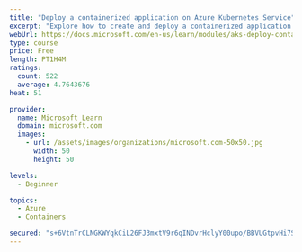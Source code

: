 ```yaml
---
title: "Deploy a containerized application on Azure Kubernetes Service"
excerpt: "Explore how to create and deploy a containerized application by using Azure Kubernetes Service declarative manifest files."
webUrl: https://docs.microsoft.com/en-us/learn/modules/aks-deploy-container-app/
type: course
price: Free
length: PT1H4M
ratings:
  count: 522
  average: 4.7643676
heat: 51

provider:
  name: Microsoft Learn
  domain: microsoft.com
  images:
    - url: /assets/images/organizations/microsoft.com-50x50.jpg
      width: 50
      height: 50

levels:
  - Beginner

topics:
  - Azure
  - Containers

secured: "s+6VtnTrCLNGKWYqkCiL26FJ3mxtV9r6qINDvrHclyY00upo/BBVUGtpvHi7SL0iwHgroSRYvzWZCvsEXEGKA3jDOgOSSYE24WpOE38GGWqcs5G3KfORy8/XzhtD3bF0KGOs+ixq0znO5QmB8AwHaP+skgR7a3+XtDfvrRsdrZcm5fBY7GMwfr63Cn8QDdxq3A/xHLqjUT9ZmhqK4H+DIarzJmwMVUyiYA8/0SnipoQkWuZ8PnX7oEIsLy67lzKvEWK/thPXihJIEJbZrHBQUIsih8x03yl1148L02BkwM05RkMfzXBtw+VO8/tQzX/tf/qsVOsy+RpC4q0hw8WvL9M1ofv+fO7nVz2OHxmj8za5FMPbyRWH5m2CBLDEeEh9aOrkUpfc6pgMHIXW4y+rlVV7dHCFJW8snvD7ypMKg50=;Nwdz8mfrhZIRAhKVcSQ3mA=="
---
```



